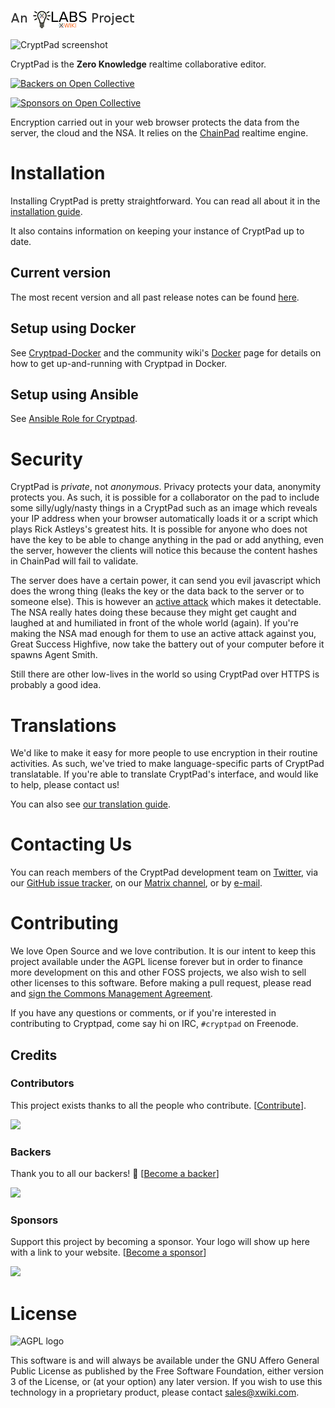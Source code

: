 [![An XWiki Labs Project](https://raw.githubusercontent.com/xwiki-labs/xwiki-labs-logo/master/projects/xwikilabs/xlabs-project.png "XWiki labs")](https://labs.xwiki.com/xwiki/bin/view/Main/WebHome)

![CryptPad screenshot](https://github.com/xwiki-labs/cryptpad/raw/master/screenshot.png "Pads are an easy way to collaborate")

CryptPad is the **Zero Knowledge** realtime collaborative editor.

[![Backers on Open Collective](https://opencollective.com/cryptpad/backers/badge.svg)](#backers)

[![Sponsors on Open Collective](https://opencollective.com/cryptpad/sponsors/badge.svg)](#sponsors) 

Encryption carried out in your web browser protects the data from the server, the cloud
and the NSA. It relies on the [ChainPad] realtime engine.

<!--If you'd like to know more, please read [the Whitepaper]().-->

# Installation

Installing CryptPad is pretty straightforward. You can read all about it in the
[installation guide](https://github.com/xwiki-labs/cryptpad/wiki/Installation-guide).

It also contains information on keeping your instance of CryptPad up to date.

## Current version

The most recent version and all past release notes can be found [here](https://github.com/xwiki-labs/cryptpad/releases/).

## Setup using Docker

See [Cryptpad-Docker](docs/cryptpad-docker.md) and the community wiki's [Docker](https://github.com/xwiki-labs/cryptpad/wiki/Docker-(with-Nginx-and-Traefik)) page for details on how to get up-and-running with Cryptpad in Docker.

## Setup using Ansible

See [Ansible Role for Cryptpad](https://github.com/systemli/ansible-role-cryptpad).

# Security

CryptPad is *private*, not *anonymous*. Privacy protects your data, anonymity protects you.
As such, it is possible for a collaborator on the pad to include some silly/ugly/nasty things
in a CryptPad such as an image which reveals your IP address when your browser automatically
loads it or a script which plays Rick Astleys's greatest hits. It is possible for anyone
who does not have the key to be able to change anything in the pad or add anything, even the
server, however the clients will notice this because the content hashes in ChainPad will fail to
validate.

The server does have a certain power, it can send you evil javascript which does the wrong
thing (leaks the key or the data back to the server or to someone else). This is however an
[active attack] which makes it detectable. The NSA really hates doing these because they might
get caught and laughed at and humiliated in front of the whole world (again). If you're making
the NSA mad enough for them to use an active attack against you, Great Success Highfive, now take
the battery out of your computer before it spawns Agent Smith.

Still there are other low-lives in the world so using CryptPad over HTTPS is probably a good idea.

# Translations

We'd like to make it easy for more people to use encryption in their routine activities.
As such, we've tried to make language-specific parts of CryptPad translatable. If you're
able to translate CryptPad's interface, and would like to help, please contact us!

You can also see [our translation guide](/customize.dist/translations/README.md).

# Contacting Us

You can reach members of the CryptPad development team on [Twitter](https://twitter.com/cryptpad),
via our [GitHub issue tracker](https://github.com/xwiki-labs/cryptpad/issues/), on our
[Matrix channel](https://riot.im/app/#/room/#cryptpad:matrix.org), or by
[e-mail](mailto:research@xwiki.com).

# Contributing

We love Open Source and we love contribution. It is our intent to keep this project available
under the AGPL license forever but in order to finance more development on this and other FOSS
projects, we also wish to sell other licenses to this software. Before making a pull request,
please read and
[sign the Commons Management Agreement](https://www.clahub.com/agreements/cjdelisle/cryptpad).

If you have any questions or comments, or if you're interested in contributing to Cryptpad, come say hi on IRC, `#cryptpad` on Freenode.

## Credits

### Contributors

This project exists thanks to all the people who contribute. [[Contribute](CONTRIBUTING.md)].

<a href="graphs/contributors"><img src="https://opencollective.com/cryptpad/contributors.svg?width=890&button=false" /></a>

### Backers

Thank you to all our backers! 🙏 [[Become a backer](https://opencollective.com/XX#backer)]

<a href="https://opencollective.com/cryptpad#backers" target="_blank"><img src="https://opencollective.com/cryptpad/backers.svg?width=890"></a>

### Sponsors

Support this project by becoming a sponsor. Your logo will show up here with a link to your website. [[Become a sponsor](https://opencollective.com/cryptpad#sponsor)]

<a href="https://opencollective.com/cryptpad/sponsor/0/website" target="_blank"><img src="https://opencollective.com/cryptpad/sponsor/0/avatar.svg"></a>



# License

![AGPL logo](https://www.gnu.org/graphics/agplv3-155x51.png "GNU Affero General Public License")

This software is and will always be available under the GNU Affero General Public License as
published by the Free Software Foundation, either version 3 of the License, or (at your option)
any later version. If you wish to use this technology in a proprietary product, please contact
sales@xwiki.com.

[ChainPad]: https://github.com/xwiki-contrib/chainpad
[active attack]: https://en.wikipedia.org/wiki/Attack_(computing)#Types_of_attacks
